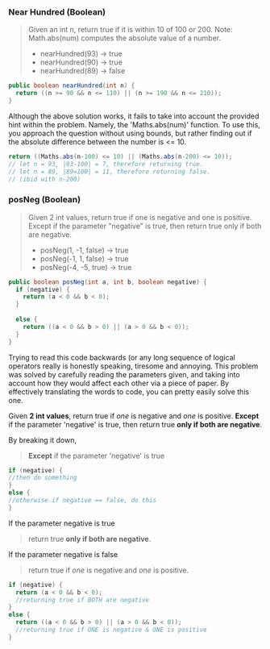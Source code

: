


### Near Hundred (Boolean)

> Given an int n, return true if it is within 10 of 100 or 200. Note: Math.abs(num) computes the absolute value of a number.
> * nearHundred(93) → true
> * nearHundred(90) → true
> * nearHundred(89) → false

```java
public boolean nearHundred(int n) {
  return ((n >= 90 && n <= 110) || (n >= 190 && n <= 210));
}
```

Although the above solution works, it fails to take into account the provided hint within the problem. Namely, the 'Maths.abs(num)' function. To use this, you approach the question without using bounds, but rather finding out if the absolute difference between the number is <= 10. 

```java
return ((Maths.abs(n-100) <= 10) || (Maths.abs(n-200) <= 10));
// let n = 93, |93-100| = 7, therefore returning true.  
// let n = 89, |89=100| = 11, therefore returning false. 
// (ibid with n-200)
```

### posNeg (Boolean)

> Given 2 int values, return true if one is negative and one is positive. Except if the parameter "negative" is true, then return true only if both are negative.
> * posNeg(1, -1, false) → true
> * posNeg(-1, 1, false) → true
> * posNeg(-4, -5, true) → true

```java
public boolean posNeg(int a, int b, boolean negative) {
  if (negative) {
    return (a < 0 && b < 0);
  }
  
  else {
    return ((a < 0 && b > 0) || (a > 0 && b < 0));
  }
}
```

Trying to read this code backwards (or any long sequence of logical operators really is honestly speaking, tiresome and annoying. This problem was solved by carefully reading the parameters given, and taking into account how they would affect each other via a piece of paper. By effectively translating the words to code, you can pretty easily solve this one.

Given __2 int values__, return true if *one* is negative and *one* is positive. __Except__ if the parameter 'negative' is true, then return true __only if both are negative__.



By breaking it down, 
> __Except__ if the parameter 'negative' is true

```java
if (negative) {
//then do something
}
else {
//otherwise if negative == false, do this 
}
```
If the parameter negative is true
> return true __only if both are negative__.

If the parameter negative is false
> return true if *one* is negative and *one* is positive.

```java
if (negative) {
  return (a < 0 && b < 0);
  //returning true if BOTH are negative
}
else {
  return ((a < 0 && b > 0) || (a > 0 && b < 0));
  //returning true if ONE is negative & ONE is positive
}
```
